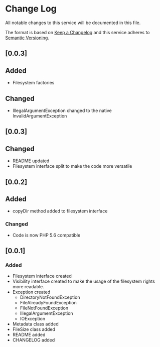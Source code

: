 # Change Log
All notable changes to this service will be documented in this file.

The format is based on [Keep a Changelog](http://keepachangelog.com/)
and this service adheres to [Semantic Versioning](http://semver.org/).

## [0.0.3]
## Added
* Filesystem factories

## Changed
* IllegalArgumentException changed to the native InvalidArgumentException

## [0.0.3]
## Changed
* README updated
* Filesystem interface split to make the code more versatile

## [0.0.2]
## Added
* copyDir method added to filesystem interface

### Changed
* Code is now PHP 5.6 compatible

## [0.0.1]
### Added
* Filesystem interface created
* Visibility interface created to make the usage of the filesystem rights more readable.
* Exception created
  * DirectoryNotFoundException
  * FileAlreadyFoundException
  * FileNotFoundException
  * IllegalArgumentException
  * IOException
* Metadata class added
* FileSize class added
* README added
* CHANGELOG added
